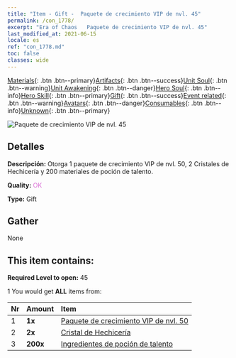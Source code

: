 ```yaml
---
title: "Item - Gift -  Paquete de crecimiento VIP de nvl. 45"
permalink: /con_1778/
excerpt: "Era of Chaos   Paquete de crecimiento VIP de nvl. 45"
last_modified_at: 2021-06-15
locale: es
ref: "con_1778.md"
toc: false
classes: wide
---
```

 [Materials](/ItemsES/){: .btn .btn--primary}[Artifacts](/ItemsES/Artifacts/){: .btn .btn--success}[Unit Soul](/ItemsES/UnitSoul/){: .btn .btn--warning}[Unit Awakening](/ItemsES/UnitAwakening/){: .btn .btn--danger}[Hero Soul](/ItemsES/HeroSoul/){: .btn .btn--info}[Hero Skill](/ItemsES/HeroSkill/){: .btn .btn--primary}[Gift](/ItemsES/Gift/){: .btn .btn--success}[Event related](/ItemsES/Events/){: .btn .btn--warning}[Avatars](/ItemsES/Avatars/){: .btn .btn--danger}[Consumables](/ItemsES/Consumables/){: .btn .btn--info}[Unknown](/ItemsES/Unknown/){: .btn .btn--primary}

 ![ Paquete de crecimiento VIP de nvl. 45](/images/t/i_907220.png)

## Detalles
 **Descripción:** Otorga 1 paquete de crecimiento VIP de nvl. 50, 2 Cristales de Hechicería y 200 materiales de poción de talento.

 **Quality:** <span style="color: #DA70D6">OK</span>

 **Type:** Gift

## Gather

  None

## This item contains:

 **Required Level to open:** 45

 1 You would get **ALL** items  from:

  | Nr | Amount |     Item    |
  |:---|:-------|:------------|
  | 1 |  **1x** | [ Paquete de crecimiento VIP de nvl. 50](/ItemsES/con_1779/) |  | 
  | 2 |  **2x** | [Cristal de Hechicería](/ItemsES/art_189/) |  | 
  | 3 |  **200x** | [Ingredientes de poción de talento](/ItemsES/con_1120/) |  | 
